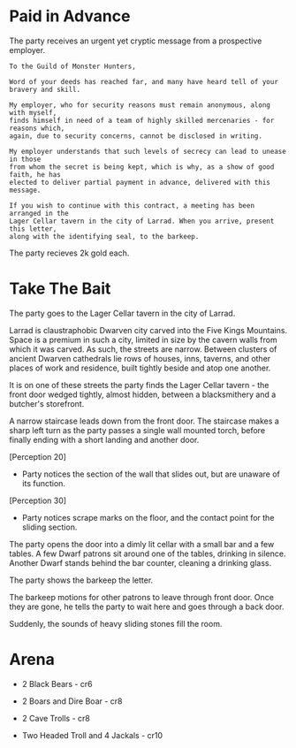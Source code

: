 # Paid in Advance

The party receives an urgent yet cryptic message from a prospective employer.

```
To the Guild of Monster Hunters,

Word of your deeds has reached far, and many have heard tell of your bravery and skill.

My employer, who for security reasons must remain anonymous, along with myself,
finds himself in need of a team of highly skilled mercenaries - for reasons which,
again, due to security concerns, cannot be disclosed in writing.

My employer understands that such levels of secrecy can lead to unease in those
from whom the secret is being kept, which is why, as a show of good faith, he has
elected to deliver partial payment in advance, delivered with this message.

If you wish to continue with this contract, a meeting has been arranged in the
Lager Cellar tavern in the city of Larrad. When you arrive, present this letter,
along with the identifying seal, to the barkeep.
```

The party recieves 2k gold each.


# Take The Bait

The party goes to the Lager Cellar tavern in the city of Larrad.

Larrad is claustraphobic Dwarven city carved into the Five Kings Mountains.
Space is a premium in such a city, limited in size by the cavern walls from 
which it was carved. As such, the streets are narrow. Between clusters of ancient
Dwarven cathedrals lie rows of houses, inns, taverns, and other places of work and
residence, built tightly beside and atop one another.

It is on one of these streets the party finds the Lager Cellar tavern - the front door
wedged tightly, almost hidden, between a blacksmithery and a butcher's storefront.

A narrow staircase leads down from the front door. The staircase makes a sharp left turn
as the party passes a single wall mounted torch, before finally ending with a short landing
and another door.

[Perception 20] 
- Party notices the section of the wall that slides out, but are unaware of its function.

[Perception 30]
- Party notices scrape marks on the floor, and the contact point for the sliding section.

The party opens the door into a dimly lit cellar with a small bar and a few tables. A few
Dwarf patrons sit around one of the tables, drinking in silence. Another Dwarf stands behind
the bar counter, cleaning a drinking glass.

The party shows the barkeep the letter.

The barkeep motions for other patrons to leave through front door. Once they are gone,
he tells the party to wait here and goes through a back door.

Suddenly, the sounds of heavy sliding stones fill the room.


# Arena

- 2 Black Bears - cr6

- 2 Boars and Dire Boar - cr8

- 2 Cave Trolls - cr8

- Two Headed Troll and 4 Jackals - cr10

